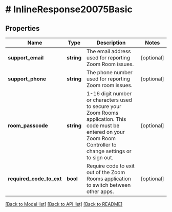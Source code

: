 # # InlineResponse20075Basic

## Properties

Name | Type | Description | Notes
------------ | ------------- | ------------- | -------------
**support_email** | **string** | The email address used for reporting Zoom Room issues. | [optional] 
**support_phone** | **string** | The phone number used for reporting Zoom room issues. | [optional] 
**room_passcode** | **string** | 1-16 digit number or characters used to secure your Zoom Rooms application. This code must be entered on your Zoom Room Controller to change settings or to sign out. | [optional] 
**required_code_to_ext** | **bool** | Require code to exit out of the Zoom Rooms application to switch between other apps. | [optional] 

[[Back to Model list]](../../README.md#documentation-for-models) [[Back to API list]](../../README.md#documentation-for-api-endpoints) [[Back to README]](../../README.md)


